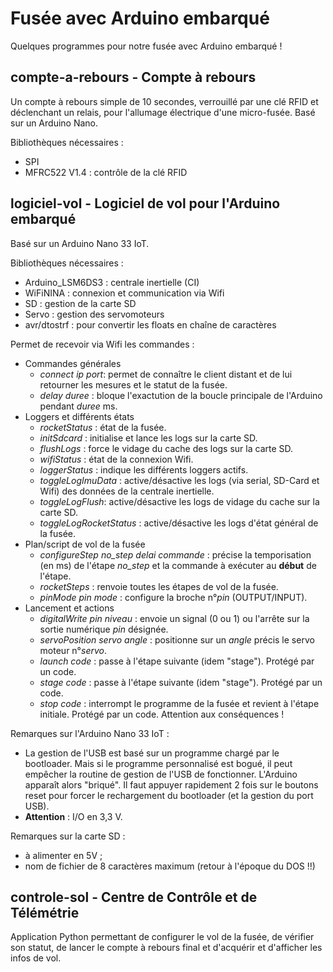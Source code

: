 # Fusée avec Arduino embarqué

Quelques programmes pour notre fusée avec Arduino embarqué !

## compte-a-rebours - Compte à rebours

Un compte à rebours simple de 10 secondes, verrouillé par une clé RFID et déclenchant un relais, pour l'allumage électrique d'une micro-fusée.
Basé sur un Arduino Nano.

Bibliothèques nécessaires :
- SPI
- MFRC522 V1.4 : contrôle de la clé RFID


## logiciel-vol - Logiciel de vol pour l'Arduino embarqué

Basé sur un Arduino Nano 33 IoT.

Bibliothèques nécessaires :
- Arduino_LSM6DS3 : centrale inertielle (CI)
- WiFiNINA : connexion et communication via Wifi
- SD : gestion de la carte SD
- Servo : gestion des servomoteurs
- avr/dtostrf : pour convertir les floats en chaîne de caractères

Permet de recevoir via Wifi les commandes :
- Commandes générales
	- *connect ip port*: permet de connaître le client distant et de lui retourner les mesures et le statut de la fusée.
	- *delay duree* : bloque l'exactution de la boucle principale de l'Arduino pendant *duree* ms.
- Loggers et différents états 
	- *rocketStatus* : état de la fusée.
	- *initSdcard* : initialise et lance les logs sur la carte SD.
	- *flushLogs* : force le vidage du cache des logs sur la carte SD.
	- *wifiStatus* : état de la connexion Wifi.
	- *loggerStatus* : indique les différents loggers actifs.
	- *toggleLogImuData* : active/désactive les logs (via serial, SD-Card et Wifi) des données de la centrale inertielle.
	- *toggleLogFlush*: active/désactive les logs de vidage du cache sur la carte SD.
	- *toggleLogRocketStatus* : active/désactive les logs d'état général de la fusée.
- Plan/script de vol de la fusée
	- *configureStep no_step delai commande* : précise la temporisation (en ms) de l'étape *no_step* et la commande à exécuter au **début** de l'étape.
	- *rocketSteps* : renvoie toutes les étapes de vol de la fusée.
	- *pinMode pin mode* : configure la broche n°*pin* (OUTPUT/INPUT). 
- Lancement et actions
	- *digitalWrite pin niveau* : envoie un signal (0 ou 1) ou l'arrête sur la sortie numérique *pin* désignée.
	- *servoPosition servo angle* : positionne sur un *angle* précis le servo moteur n°*servo*.
	- *launch code* : passe à l'étape suivante (idem "stage"). Protégé par un code.
	- *stage code* : passe à l'étape suivante (idem "stage"). Protégé par un code.
	- *stop code* : interrompt le programme de la fusée et revient à l'étape initiale. Protégé par un code. Attention aux conséquences !

Remarques sur l'Arduino Nano 33 IoT :
- La gestion de l'USB est basé sur un programme chargé par le bootloader. Mais si le programme personnalisé est bogué, il peut empêcher la routine de gestion de l'USB de fonctionner. L'Arduino apparaît alors "briqué". Il faut appuyer rapidement 2 fois sur le boutons reset pour forcer le rechargement du bootloader (et la gestion du port USB).
- **Attention** : I/O en 3,3 V.

Remarques sur la carte SD :
- à alimenter en 5V ;
- nom de fichier de 8 caractères maximum (retour à l'époque du DOS !!)


## controle-sol - Centre de Contrôle et de Télémétrie

Application Python permettant de configurer le vol de la fusée, de vérifier son statut, de lancer le compte à rebours final et d'acquérir et d'afficher les infos de vol.

